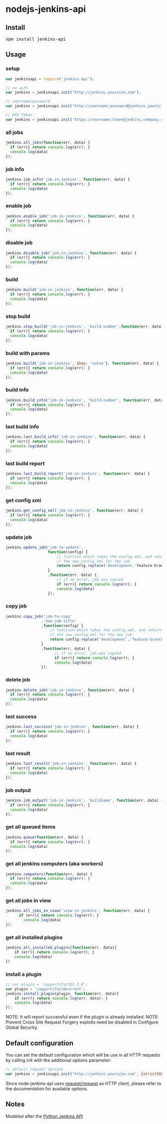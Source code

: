 nodejs-jenkins-api
=================

## Install

<pre>
npm install jenkins-api
</pre>

## Usage

### setup

```javascript
var jenkinsapi = require('jenkins-api');

// no auth
var jenkins = jenkinsapi.init("http://jenkins.yoursite.com");

// username/password
var jenkins = jenkinsapi.init("http://username:password@jenkins.yoursite.com");

// API Token
var jenkins = jenkinsapi.init('https://username:token@jenkins.company.com');

```

### all jobs

```javascript
jenkins.all_jobs(function(err, data) {
  if (err){ return console.log(err); }
  console.log(data)
});
```
### job info

```javascript
jenkins.job_info('job-in-jenkins', function(err, data) {
  if (err){ return console.log(err); }
  console.log(data)
});
```
### enable job

```javascript
jenkins.enable_job('job-in-jenkins', function(err, data) {
  if (err){ return console.log(err); }
  console.log(data)
});
```
### disable job

```javascript
jenkins.disable_job('job-in-jenkins', function(err, data) {
  if (err){ return console.log(err); }
  console.log(data)
});
```

### build

```javascript
jenkins.build('job-in-jenkins', function(err, data) {
  if (err){ return console.log(err); }
  console.log(data)
});
```
### stop build

```javascript
jenkins.stop_build('job-in-jenkins', 'build-number',function(err, data) {
  if (err){ return console.log(err); }
  console.log(data)
});
```


### build with params

```javascript
jenkins.build('job-in-jenkins', {key: 'value'}, function(err, data) {
  if (err){ return console.log(err); }
  console.log(data)
});
```

### build info

```javascript
jenkins.build_info('job-in-jenkins', 'build-number', function(err, data) {
  if (err){ return console.log(err); }
  console.log(data)
});
```

### last build info

```javascript
jenkins.last_build_info('job-in-jenkins', function(err, data) {
  if (err){ return console.log(err); }
  console.log(data)
});
```

### last build report

```javascript
jenkins.last_build_report('job-in-jenkins', function(err, data) {
  if (err){ return console.log(err); }
  console.log(data)
});
```

### get config xml

```javascript
jenkins.get_config_xml('job-in-jenkins', function(err, data) {
  if (err){ return console.log(err); }
  console.log(data)
});
```

### update job

```javascript
jenkins.update_job('job-to-update',
                   function(config) {
                       // function which takes the config.xml, and returns
                       // the new config xml for the job
                       return config.replace('development,'feature-branch');
                   }
                   ,function(err, data) {
                       // if no error, job was copied
                       if (err){ return console.log(err); }
                       console.log(data)
                   });
```

### copy job

```javascript
jenkins.copy_job('job-to-copy'
                ,'new-job-title'
                ,function(config) {
                    // function which takes the config.xml, and returns
                    // the new config xml for the new job
                    return config.replace('development','feature-branch');
                }
                ,function(err, data) {
                      // if no error, job was copied
                      if (err){ return console.log(err); }
                      console.log(data)
                });
```

### delete job

```javascript
jenkins.delete_job('job-in-jenkins', function(err, data) {
  if (err){ return console.log(err); }
  console.log(data)
});
```

### last success

```javascript
jenkins.last_success('job-in-jenkins', function(err, data) {
  if (err){ return console.log(err); }
  console.log(data)
});
```

### last result
```javascript
jenkins.last_result('job-in-jenkins', function(err, data) {
  if (err){ return console.log(err); }
  console.log(data)
});
```

### job output
```javascript
jenkins.job_output('job-in-jenkins', 'buildname', function(err, data) {
  if (err){ return console.log(err); }
  console.log(data)
});
```

### get all queued items
```javascript
jenkins.queue(function(err, data) {
  if (err){ return console.log(err); }
  console.log(data)
});
```

### get all jenkins computers (aka workers)
```javascript
jenkins.computers(function(err, data) {
  if (err){ return console.log(err); }
  console.log(data)
});
```

### get all jobs in view

```javascript
jenkins.all_jobs_in_view('view-in-jenkins', function(err, data) {
      if (err){ return console.log(err); }
        console.log(data)
});
```

### get all installed plugins

```javascript
jenkins.all_installed_plugins(function(err, data){
    if (err){ return console.log(err); }
    console.log(data)
})
```

### install a plugin

```javascript
// var plugin = 'copyartifact@1.3.8';
var plugin = 'copyartifact@current';
jenkins.install_plugin(plugin, function(err, data){
    if (err){ return console.log(err, data); }
    console.log(data)
});
```
NOTE: It will report successful even if the plugin is already installed.
NOTE: Prevent Cross Site Request Forgery exploits need be disabled in Configure Global Security.

## Default configuration

You can set the default configuration which will be use in all HTTP requests by calling init with the additional options parameter:

```javascript
// default request options
var jenkins = jenkinsapi.init("http://jenkins.yoursite.com", {strictSSL: false});
```

Since node-jenkins-api uses [request/request](https://github.com/request/request) as HTTP client, please refer to the documentation for available options.

## Notes

Modeled after the [Python Jenkins API](https://github.com/txels/autojenkins)





